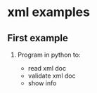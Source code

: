 # xml examples

## First example

1. Program in python to:

    - read xml doc
    - validate xml doc
    - show info

